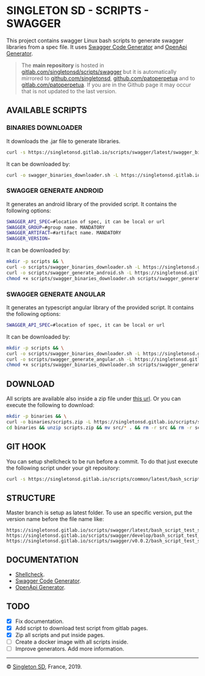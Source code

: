 # SINGLETON SD - SCRIPTS - SWAGGER

This project contains swagger Linux bash scripts to generate swagger libraries from a spec file.
It uses [Swagger Code Generator](https://github.com/swagger-api/swagger-codegen) and [OpenApi Generator](https://github.com/OpenAPITools/openapi-generator).

> The **main repository** is hosted in [gitlab.com/singletonsd/scripts/swagger](https://gitlab.com/singletonsd/scripts/swagger.git) but it is automatically mirrored to [github.com/singletonsd](https://github.com/singletonsd/scripts-swagger.git), [github.com/patoperpetua](https://github.com/patoperpetua/scripts-swagger.git) and to [gitlab.com/patoperpetua](https://gitlab.com/patoperpetua/scripts-swagger.git). If you are in the Github page it may occur that is not updated to the last version.

## AVAILABLE SCRIPTS

### BINARIES DOWNLOADER

It downloads the .jar file to generate libraries.

```bash
curl -s https://singletonsd.gitlab.io/scripts/swagger/latest/swagger_binaries_dowloader.sh | bash /dev/stdin
```

It can be downloaded by:

```bash
curl -o swagger_binaries_downloader.sh -L https://singletonsd.gitlab.io/scripts/swagger/latest/swagger_binaries_dowloader.sh
```

### SWAGGER GENERATE ANDROID

It generates an android library of the provided script. It contains the following options:

```bash
SWAGGER_API_SPEC=#location of spec, it can be local or url
SWAGGER_GROUP=#group name. MANDATORY
SWAGGER_ARTIFACT=#artifact name. MANDATORY
SWAGGER_VERSION=
```

It can be downloaded by:

```bash
mkdir -p scripts && \
curl -o scripts/swagger_binaries_downloader.sh -L https://singletonsd.gitlab.io/scripts/swagger/latest/swagger_binaries_downloader.sh && \
curl -o scripts/swagger_generate_android.sh -L https://singletonsd.gitlab.io/scripts/swagger/latest/swagger_generate_android.sh && \
chmod +x scripts/swagger_binaries_downloader.sh scripts/swagger_generate_android.sh
```

### SWAGGER GENERATE ANGULAR

It generates an typescript angular library of the provided script. It contains the following options:

```bash
SWAGGER_API_SPEC=#location of spec, it can be local or url
```

It can be downloaded by:

```bash
mkdir -p scripts && \
curl -o scripts/swagger_binaries_downloader.sh -L https://singletonsd.gitlab.io/scripts/swagger/latest/swagger_binaries_dowloader.sh && \
curl -o scripts/swagger_generate_angular.sh -L https://singletonsd.gitlab.io/scripts/swagger/latest/swagger_generate_angular.sh && \
chmod +x scripts/swagger_binaries_downloader.sh scripts/swagger_generate_angular.sh
```

## DOWNLOAD

All scripts are available also inside a zip file under [this url](https://singletonsd.gitlab.io/scripts/swagger/latest/scripts.zip). Or you can execute the following to download:

```bash
mkdir -p binaries && \
curl -o binaries/scripts.zip -L https://singletonsd.gitlab.io/scripts/swagger/latest/scripts.zip && \
cd binaries && unzip scripts.zip && mv src/* . && rm -r src && rm -r scripts.zip && cd ..
```

## GIT HOOK

You can setup shellcheck to be run before a commit. To do that just execute the following script under your git repository:

```bash
curl -s https://singletonsd.gitlab.io/scripts/common/latest/bash_script_test_hook_installer.sh | bash /dev/stdin
```

## STRUCTURE

Master branch is setup as latest folder. To use an specific version, put the version name before the file name like:

```url
https://singletonsd.gitlab.io/scripts/swagger/latest/bash_script_test_standalone.sh
https://singletonsd.gitlab.io/scripts/swagger/develop/bash_script_test_standalone.sh
https://singletonsd.gitlab.io/scripts/swagger/v0.0.2/bash_script_test_standalone.sh
```

## DOCUMENTATION

- [Shellcheck](https://github.com/koalaman/shellcheck).
- [Swagger Code Generator](https://github.com/swagger-api/swagger-codegen).
- [OpenApi Generator](https://github.com/OpenAPITools/openapi-generator).

## TODO

- [X] Fix documentation.
- [X] Add script to download test script from gitlab pages.
- [X] Zip all scripts and put inside pages.
- [ ] Create a docker image with all scripts inside.
- [ ] Improve generators. Add more information.

----------------------

© [Singleton SD](http://www.singletonsd.com), France, 2019.

